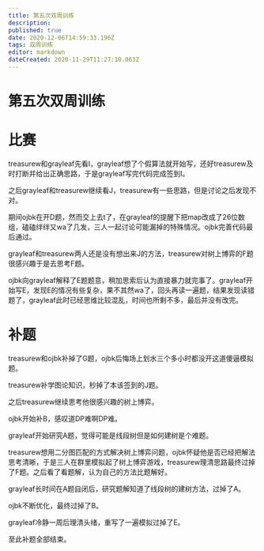```yaml
---
title: 第五次双周训练
description: 
published: true
date: 2020-12-06T14:59:33.196Z
tags: 双周训练
editor: markdown
dateCreated: 2020-11-29T11:27:10.063Z
---
```


# 第五次双周训练
# 比赛
treasurew和grayleaf先看I，grayleaf想了个假算法就开始写，还好treasurew及时打断并给出正确思路，于是grayleaf写完代码完成签到I。

之后grayleaf和treasurew继续看J，treasurew有一些思路，但是讨论之后发现不对。

期间ojbk在开D题，然而交上去t了，在grayleaf的提醒下把map改成了26位数组，磕磕绊绊又wa了几发，三人一起讨论可能漏掉的特殊情况。ojbk完善代码最后通过。

grayleaf和treasurew两人还是没有想出来J的方法，treasurew对树上博弈的F题很感兴趣于是去思考F题。

ojbk向grayleaf解释了E题题意，稍加思索后认为直接暴力就完事了。grayleaf开始写E，发现E的情况有些复杂，果不其然wa了，回头再读一遍题，结果发现读错题了，grayleaf此时已经思维比较混乱，时间也所剩不多，最后并没有改完。

# 补题

treasurew和ojbk补掉了G题，ojbk后悔场上划水三个多小时都没开这道傻逼模拟题。

treasurew补学图论知识，秒掉了本该签到的J题。

之后treasurew继续思考他很感兴趣的树上博弈。

ojbk开始补B，感叹道DP难啊DP难。

grayleaf开始研究A题，觉得可能是线段树但是如何建树是个难题。

treasurew想用二分图匹配的方式解决树上博弈问题，ojbk怀疑他是否已经把解法思考清晰，于是三人在群里模拟起了树上博弈游戏，treasurew理清思路最终过掉了F题。之后看了看题解，认为自己的方法比题解好。

grayleaf长时间在A题自闭后，研究题解知道了线段树的建树方法，过掉了A。

ojbk不断优化，最终过掉了B。

grayleaf冷静一周后理清头绪，重写了一遍模拟过掉了E。

至此补题全部结束。




